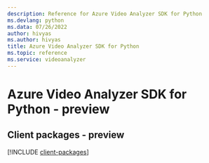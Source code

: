 ```yaml
---
description: Reference for Azure Video Analyzer SDK for Python
ms.devlang: python
ms.data: 07/26/2022
author: hivyas
ms.author: hivyas
title: Azure Video Analyzer SDK for Python
ms.topic: reference
ms.service: videoanalyzer
---
```

# Azure Video Analyzer SDK for Python - preview

## Client packages - preview
[!INCLUDE [client-packages](video-analyzer-client-index.md)]